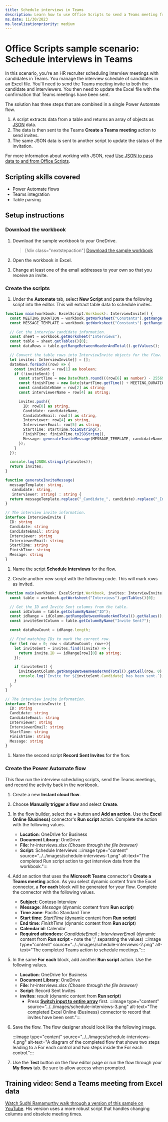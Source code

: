 ```yaml
---
title: Schedule interviews in Teams
description: Learn how to use Office Scripts to send a Teams meeting from Excel data.
ms.date: 11/30/2023
ms.localizationpriority: medium
---
```


# Office Scripts sample scenario: Schedule interviews in Teams

In this scenario, you're an HR recruiter scheduling interview meetings with candidates in Teams. You manage the interview schedule of candidates in an Excel file. You'll need to send the Teams meeting invite to both the candidate and interviewers. You then need to update the Excel file with the confirmation that Teams meetings have been sent.

The solution has three steps that are combined in a single Power Automate flow.

1. A script extracts data from a table and returns an array of objects as [JSON](https://www.w3schools.com/whatis/whatis_json.asp) data.
1. The data is then sent to the Teams **Create a Teams meeting** action to send invites.
1. The same JSON data is sent to another script to update the status of the invitation.

For more information about working with JSON, read [Use JSON to pass data to and from Office Scripts](../../develop/use-json.md).

## Scripting skills covered

* Power Automate flows
* Teams integration
* Table parsing

## Setup instructions

### Download the workbook

1. Download the sample workbook to your OneDrive.
    > [!div class="nextstepaction"]
    > [Download the sample workbook](hr-schedule.xlsx)

1. Open the workbook in Excel.

1. Change at least one of the email addresses to your own so that you receive an invite.

### Create the scripts

1. Under the **Automate** tab, select **New Script** and paste the following script into the editor. This will extract table data to schedule invites.

```TypeScript
function main(workbook: ExcelScript.Workbook): InterviewInvite[] {
  const MEETING_DURATION = workbook.getWorksheet("Constants").getRange("B1").getValue() as number;
  const MESSAGE_TEMPLATE = workbook.getWorksheet("Constants").getRange("B2").getValue() as string;

  // Get the interview candidate information.
  const sheet = workbook.getWorksheet("Interviews");
  const table = sheet.getTables()[0];
  const dataRows = table.getRangeBetweenHeaderAndTotal().getValues();

  // Convert the table rows into InterviewInvite objects for the flow.
  let invites: InterviewInvite[] = [];
  dataRows.forEach((row) => {
    const inviteSent = row[1] as boolean;
    if (!inviteSent) {
      const startTime = new Date(Math.round(((row[6] as number) - 25569) * 86400 * 1000));
      const finishTime = new Date(startTime.getTime() + MEETING_DURATION * 60 * 1000);
      const candidateName = row[2] as string;
      const interviewerName = row[4] as string;

      invites.push({
        ID: row[0] as string,
        Candidate: candidateName,
        CandidateEmail: row[3] as string,
        Interviewer: row[4] as string,
        InterviewerEmail: row[5] as string,
        StartTime: startTime.toISOString(),
        FinishTime: finishTime.toISOString(),
        Message: generateInviteMessage(MESSAGE_TEMPLATE, candidateName, interviewerName)
      });
    }    
  });

  console.log(JSON.stringify(invites));
  return invites;
}

function generateInviteMessage(
  messageTemplate: string,
   candidate: string,
   interviewer: string) : string {
  return messageTemplate.replace("_Candidate_", candidate).replace("_Interviewer_", interviewer);
}

// The interview invite information.
interface InterviewInvite {
  ID: string
  Candidate: string
  CandidateEmail: string
  Interviewer: string
  InterviewerEmail: string
  StartTime: string
  FinishTime: string
  Message: string
}
```

1. Name the script **Schedule Interviews** for the flow.

1. Create another new script with the following code. This will mark rows as invited.

```TypeScript
function main(workbook: ExcelScript.Workbook, invites: InterviewInvite[]) {
  const table = workbook.getWorksheet("Interviews").getTables()[0];

  // Get the ID and Invite Sent columns from the table.
  const idColumn = table.getColumnByName("ID");
  const idRange = idColumn.getRangeBetweenHeaderAndTotal().getValues();
  const inviteSentColumn = table.getColumnByName("Invite Sent?");

  const dataRowCount = idRange.length;

  // Find matching IDs to mark the correct row.
  for (let row = 0; row < dataRowCount; row++){
    let inviteSent = invites.find((invite) => {
      return invite.ID == idRange[row][0] as string;
    });

    if (inviteSent) {
      inviteSentColumn.getRangeBetweenHeaderAndTotal().getCell(row, 0).setValue(true);
      console.log(`Invite for ${inviteSent.Candidate} has been sent.`);
    }
  } 
}

// The interview invite information.
interface InterviewInvite {
  ID: string
  Candidate: string
  CandidateEmail: string
  Interviewer: string
  InterviewerEmail: string
  StartTime: string
  FinishTime: string
  Message: string
}
```

1. Name the second script **Record Sent Invites** for the flow.

### Create the Power Automate flow

This flow run the interview scheduling scripts, send the Teams meetings, and record the activity back in the workbook.

1. Create a new **Instant cloud flow**.
1. Choose **Manually trigger a flow** and select **Create**.
1. In the flow builder, select the **+** button and **Add an action**. Use the **Excel Online (Business)** connector's **Run script** action. Complete the action with the following values.
    * **Location**: OneDrive for Business
    * **Document Library**: OneDrive
    * **File**: hr-interviews.xlsx *(Chosen through the file browser)*
    * **Script**: Schedule Interviews
    :::image type="content" source="../../images/schedule-interviews-1.png" alt-text="The completed Run script action to get interview data from the workbook.":::

1. Add an action that uses the **Microsoft Teams** connector's **Create a Teams meeting** action. As you select dynamic content from the Excel connector, a **For each** block will be generated for your flow. Complete the connector with the following values.
    * **Subject**: Contoso Interview
    * **Message**: *Message* (dynamic content from **Run script**)
    * **Time zone**: Pacific Standard Time
    * **Start time**: *StartTime* (dynamic content from **Run script**)
    * **End time**: *FinishTime* (dynamic content from **Run script**)
    * **Calendar id**: Calendar
    * **Required attendees**: *CandidateEmail* ; *InterviewerEmail* (dynamic content from **Run script** - note the ';' separating the values)
    :::image type="content" source="../../images/schedule-interviews-2.png" alt-text="The completed Teams action to schedule meetings.":::

1. In the same **For each** block, add another **Run script** action. Use the following values.
    * **Location**: OneDrive for Business
    * **Document Library**: OneDrive
    * **File**: hr-interviews.xlsx *(Chosen through the file browser)*
    * **Script**: Record Sent Invites
    * **invites**: *result* (dynamic content from **Run script**)
        * Press **[Switch input to entire array](../../testing/power-automate-troubleshooting.md#pass-entire-arrays-as-script-parameters)** first.
    :::image type="content" source="../../images/schedule-interviews-3.png" alt-text="The completed Excel Online (Business) connector to record that invites have been sent.":::

1. Save the flow. The flow designer should look like the following image.

    :::image type="content" source="../../images/schedule-interviews-4.png" alt-text="A diagram of the completed flow that shows two steps leading to a For each control and two steps inside the For each control.":::

1. Use the **Test** button on the flow editor page or run the flow through your **My flows** tab. Be sure to allow access when prompted.

## Training video: Send a Teams meeting from Excel data

[Watch Sudhi Ramamurthy walk through a version of this sample on YouTube](https://youtu.be/HyBdx52NOE8). His version uses a more robust script that handles changing columns and obsolete meeting times.
